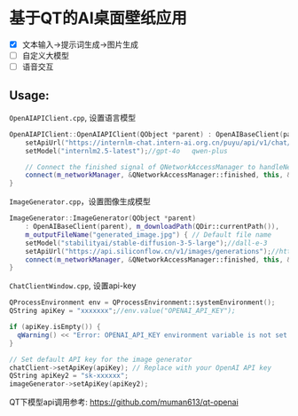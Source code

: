 # 基于QT的AI桌面壁纸应用

- [x] 文本输入->提示词生成->图片生成
- [ ] 自定义大模型
- [ ] 语音交互

## Usage:

`OpenAIAPIClient.cpp`, 设置语言模型
```cpp
OpenAIAPIClient::OpenAIAPIClient(QObject *parent) : OpenAIBaseClient(parent) {
    setApiUrl("https://internlm-chat.intern-ai.org.cn/puyu/api/v1/chat/completions");//https://api.openai.com/v1/chat/completions  https://dashscope.aliyuncs.com/compatible-mode/v1/chat/completions
    setModel("internlm2.5-latest");//gpt-4o   qwen-plus

    // Connect the finished signal of QNetworkAccessManager to handleNetworkReply
    connect(m_networkManager, &QNetworkAccessManager::finished, this, &OpenAIAPIClient::handleNetworkReply);
}
```

`ImageGenerator.cpp`，设置图像生成模型
```cpp
ImageGenerator::ImageGenerator(QObject *parent)
    : OpenAIBaseClient(parent), m_downloadPath(QDir::currentPath()), 
    m_outputFileName("generated_image.jpg") { // Default file name
    setModel("stabilityai/stable-diffusion-3-5-large");//dall-e-3
    setApiUrl("https://api.siliconflow.cn/v1/images/generations");//https://api.openai.com/v1/images/generations
    connect(m_networkManager, &QNetworkAccessManager::finished, this, &ImageGenerator::handleImageGenerationReply);
}
```

`ChatClientWindow.cpp`, 设置api-key
```cpp
QProcessEnvironment env = QProcessEnvironment::systemEnvironment();
QString apiKey = "xxxxxxx";//env.value("OPENAI_API_KEY");

if (apiKey.isEmpty()) {
  qWarning() << "Error: OPENAI_API_KEY environment variable is not set.";
}

// Set default API key for the image generator
chatClient->setApiKey(apiKey); // Replace with your OpenAI API key
QString apiKey2 = "sk-xxxxxx";
imageGenerator->setApiKey(apiKey2);
```

QT下模型api调用参考:
https://github.com/muman613/qt-openai
